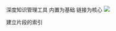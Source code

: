 深度知识管理工具
	内置为基础
	链接为核心
![](https://gitee.com/simon_yolo/tuchuang/raw/Obsidian/images/Snipaste_2022-10-28_22-39-10.png)

建立片段的索引